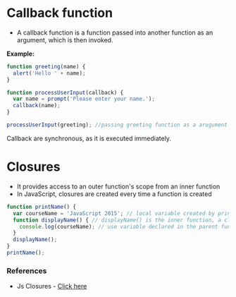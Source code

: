 # Callback function
- A callback function is a function passed into another function as an argument, which is then invoked.

**Example:**

```js
function greeting(name) {
  alert('Hello ' + name);
}

function processUserInput(callback) {
  var name = prompt('Please enter your name.');
  callback(name);
}

processUserInput(greeting); //passing greeting function as a arugument
```

Callback are synchronous, as it is executed immediately.

# Closures
- It provides access to an outer function's scope from an inner function
- In JavaScript, closures are created every time a function is created

```javascript
function printName() {
  var courseName = 'JavaScript 2015'; // local variable created by printName
  function displayName() { // displayName() is the inner function, a closure
    console.log(courseName); // use variable declared in the parent function
  }
  displayName();
}
printName();
```

### References
- Js Closures - [Click here](https://developer.mozilla.org/en-US/docs/Web/JavaScript/Closures)
